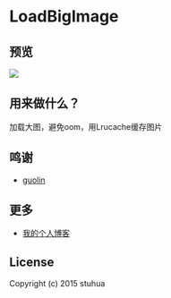 # LoadBigImage

## 预览

<img src="/image/show.png"/>

## 用来做什么？

加载大图，避免oom，用Lrucache缓存图片

## 鸣谢

- [guolin](http://blog.csdn.net/guolin_blog/article/details/9316683)

## 更多

- [我的个人博客](http://stuhua.github.io/)

## License

Copyright (c) 2015 stuhua

